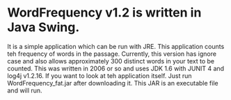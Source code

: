 # WordFrequency v1.2 is written in Java Swing. 
It is a simple application which can be run with JRE. This application counts teh frequency of words in the passage. 
Currently, this version has ignore case and also allows approximately 300 distinct words in your text to be counted. This was 
written in 2006 or so and uses JDK 1.6 with JUNIT 4 and log4j v1.2.16. 
If you want to look at teh application itself. Just run WordFrequency_fat.jar after downloading it. 
This JAR is an executable file and will run. 
